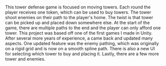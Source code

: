 This tower defense game is focused on moving towers. Each round the player receives one token, which can be used to buy towers. The tower shoot enemies on their path to the player's home. The twist is that tower can be picked up and placed down somewhere else. At the start of the game, there are multiple paths to the end and the player can only afford one tower.
This project was based off one of the first games I made in Unity. After several more years of experience, a came back and updated many aspects. One updated feature was the enemy pathing, which was originally on a rigid grid and is now on a smooth spline path. There is also a new UI for selecting which tower to buy and placing it. Lastly, there are a few more tower and enemies.

